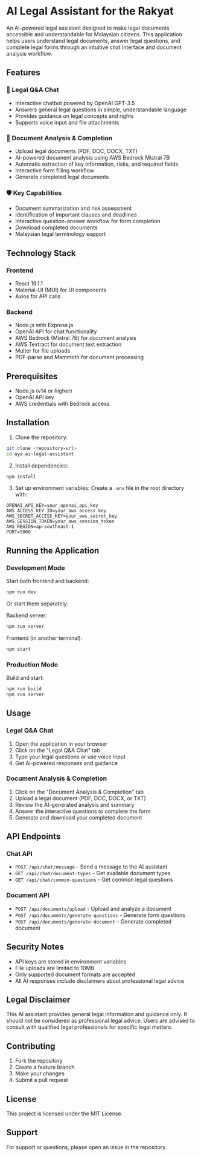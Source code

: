# AI Legal Assistant for the Rakyat

An AI-powered legal assistant designed to make legal documents accessible and understandable for Malaysian citizens. This application helps users understand legal documents, answer legal questions, and complete legal forms through an intuitive chat interface and document analysis workflow.

## Features

### 🤖 Legal Q&A Chat
- Interactive chatbot powered by OpenAI GPT-3.5
- Answers general legal questions in simple, understandable language
- Provides guidance on legal concepts and rights
- Supports voice input and file attachments

### 📄 Document Analysis & Completion
- Upload legal documents (PDF, DOC, DOCX, TXT)
- AI-powered document analysis using AWS Bedrock Mistral 7B
- Automatic extraction of key information, risks, and required fields
- Interactive form filling workflow
- Generate completed legal documents

### 🛡️ Key Capabilities
- Document summarization and risk assessment
- Identification of important clauses and deadlines
- Interactive question-answer workflow for form completion
- Download completed documents
- Malaysian legal terminology support

## Technology Stack

### Frontend
- React 19.1.1
- Material-UI (MUI) for UI components
- Axios for API calls

### Backend
- Node.js with Express.js
- OpenAI API for chat functionality
- AWS Bedrock (Mistral 7B) for document analysis
- AWS Textract for document text extraction
- Multer for file uploads
- PDF-parse and Mammoth for document processing

## Prerequisites

- Node.js (v14 or higher)
- OpenAI API key
- AWS credentials with Bedrock access

## Installation

1. Clone the repository:
```bash
git clone <repository-url>
cd aye-ai-legal-assistant
```

2. Install dependencies:
```bash
npm install
```

3. Set up environment variables:
Create a `.env` file in the root directory with:
```
OPENAI_API_KEY=your_openai_api_key
AWS_ACCESS_KEY_ID=your_aws_access_key
AWS_SECRET_ACCESS_KEY=your_aws_secret_key
AWS_SESSION_TOKEN=your_aws_session_token
AWS_REGION=ap-southeast-1
PORT=5000
```

## Running the Application

### Development Mode
Start both frontend and backend:
```bash
npm run dev
```

Or start them separately:

Backend server:
```bash
npm run server
```

Frontend (in another terminal):
```bash
npm start
```

### Production Mode
Build and start:
```bash
npm run build
npm run server
```

## Usage

### Legal Q&A Chat
1. Open the application in your browser
2. Click on the "Legal Q&A Chat" tab
3. Type your legal questions or use voice input
4. Get AI-powered responses and guidance

### Document Analysis & Completion
1. Click on the "Document Analysis & Completion" tab
2. Upload a legal document (PDF, DOC, DOCX, or TXT)
3. Review the AI-generated analysis and summary
4. Answer the interactive questions to complete the form
5. Generate and download your completed document

## API Endpoints

### Chat API
- `POST /api/chat/message` - Send a message to the AI assistant
- `GET /api/chat/document-types` - Get available document types
- `GET /api/chat/common-questions` - Get common legal questions

### Document API
- `POST /api/documents/upload` - Upload and analyze a document
- `POST /api/documents/generate-questions` - Generate form questions
- `POST /api/documents/generate-document` - Generate completed document

## Security Notes

- API keys are stored in environment variables
- File uploads are limited to 10MB
- Only supported document formats are accepted
- All AI responses include disclaimers about professional legal advice

## Legal Disclaimer

This AI assistant provides general legal information and guidance only. It should not be considered as professional legal advice. Users are advised to consult with qualified legal professionals for specific legal matters.

## Contributing

1. Fork the repository
2. Create a feature branch
3. Make your changes
4. Submit a pull request

## License

This project is licensed under the MIT License.

## Support

For support or questions, please open an issue in the repository.